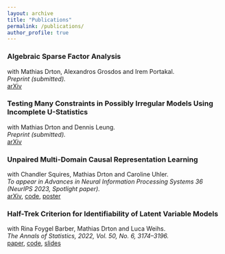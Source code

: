 ```yaml
---
layout: archive
title: "Publications"
permalink: /publications/
author_profile: true
---
```


<!-- {% if author.googlescholar %}
  You can also find my articles on <u><a href="{{author.googlescholar}}">my Google Scholar profile</a>.</u>
{% endif %}

{% include base_path %}

{% for post in site.publications reversed %}
  {% include archive-single.html %}
{% endfor %}
 -->

### Algebraic Sparse Factor Analysis
with Mathias Drton, Alexandros Grosdos and Irem Portakal. \
*Preprint (submitted).* \
[arXiv](https://arxiv.org/abs/2312.14762)

### Testing Many Constraints in Possibly Irregular Models Using Incomplete U-Statistics
with Mathias Drton and Dennis Leung. \
*Preprint (submitted).* \
[arXiv](https://arxiv.org/abs/2208.11756)

### Unpaired Multi-Domain Causal Representation Learning
with Chandler Squires, Mathias Drton and Caroline Uhler. \
*To appear in Advances in Neural Information Processing
Systems 36 (NeurIPS 2023, Spotlight paper).* \
[arXiv](https://arxiv.org/abs/2302.00993), [code](https://github.com/NilsSturma/multi-domain-crl), [poster](https://nilssturma.github.io/files/multi_domain_crl.pdf)

### Half-Trek Criterion for Identifiability of Latent Variable Models
with Rina Foygel Barber, Mathias Drton and Luca Weihs. \
*The Annals of Statistics, 2022, Vol. 50, No. 6, 3174–3196.* \
[paper](https://doi.org/10.1214/22-AOS2221), [code](https://github.com/Lucaweihs/SEMID), [slides](https://nilssturma.github.io/files/LF_HTC_presentation_IMS.pdf)
